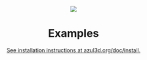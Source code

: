 <p align="center">
	<img src="https://googledrive.com/host/0B2Crq763J1N4VkNWQ0dlWkxGSHM/white_573x196.png" />
</p>

<h1 align="center">Examples</h1>
<p align="center"><a href="https://azul3d.org">See installation instructions at azul3d.org/doc/install.</a></p>
